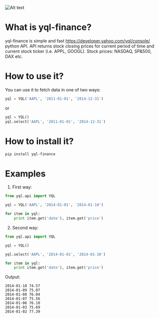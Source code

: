 ![Alt text](https://travis-ci.org/slawek87/yql-finance.svg?branch=master)  

What is yql-finance?
===========
yql-finance is simple and fast https://developer.yahoo.com/yql/console/ python API.
    API returns stock closing prices for current period of time and current stock ticker (i.e. APPL, GOOGL).
    Stock prices: NASDAQ, SP&500, DAX etc.

How to use it?
==============
You can use it to fetch data in one of two ways:

```python
yql = YQL('AAPL', '2011-01-01', '2014-12-31')
```
or
```python
yql = YQL()
yql.select('AAPL', '2011-01-01', '2014-12-31')
```

How to install it?
===================
    pip install yql-finance

Examples
===============

1. First way:
```python
from yql.api import YQL

yql = YQL('AAPL', '2014-01-01', '2014-01-10')

for item in yql:
    print item.get('date'), item.get('price')
```
2. Second way:
```python
from yql.api import YQL

yql = YQL()

yql.select('AAPL', '2014-01-01', '2014-01-10')

for item in yql:
    print item.get('date'), item.get('price')
```
Output:
```
2014-01-10 74.57
2014-01-09 75.07
2014-01-08 76.04
2014-01-07 75.56
2014-01-06 76.10
2014-01-03 75.69
2014-01-02 77.39
```
